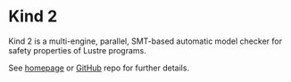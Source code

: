 Kind 2
=======

Kind 2 is a multi-engine, parallel, SMT-based automatic model checker for safety properties of Lustre programs.

See [homepage](https://kind2-mc.github.io/kind2/) or [GitHub](https://github.com/kind2-mc/kind2) repo for further details.

